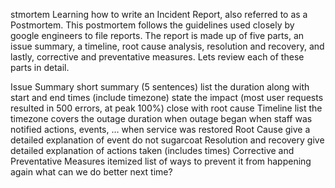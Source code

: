
stmortem
Learning how to write an Incident Report, also referred to as a Postmortem. This postmortem follows the guidelines used closely by google engineers to file reports. The report is made up of five parts, an issue summary, a timeline, root cause analysis, resolution and recovery, and lastly, corrective and preventative measures. Lets review each of these parts in detail.

Issue Summary
short summary (5 sentences)
list the duration along with start and end times (include timezone)
state the impact (most user requests resulted in 500 errors, at peak 100%)
close with root cause
Timeline
list the timezone
covers the outage duration
when outage began
when staff was notified
actions, events, …
when service was restored
Root Cause
give a detailed explanation of event
do not sugarcoat
Resolution and recovery
give detailed explanation of actions taken (includes times)
Corrective and Preventative Measures
itemized list of ways to prevent it from happening again
what can we do better next time?
